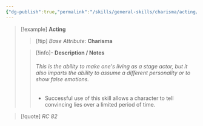 ```yaml
---
{"dg-publish":true,"permalink":"/skills/general-skills/charisma/acting/","noteIcon":""}
---
```


> [!example] **Acting**
> > [!tip] *Base Attribute*: **Charisma**
>  
>> [!info]- **Description / Notes**
>> ###### This is the ability to make one's living as a stage actor, but it also imparts the ability to assume a different personality or to show false emotions.
>> 
>> - Successful use of this skill allows a character to tell convincing lies over a limited period of time.

> [!quote] *RC 82*
